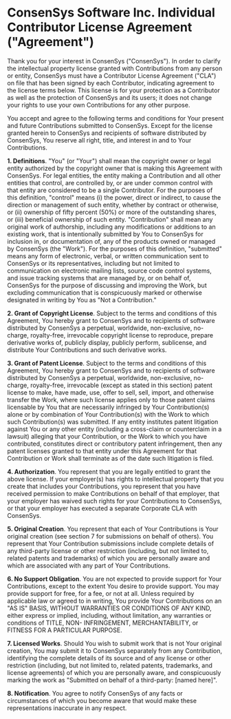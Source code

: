 # ConsenSys Software Inc. Individual Contributor License Agreement ("Agreement")

Thank you for your interest in ConsenSys ("ConsenSys"). In order to clarify the intellectual property license granted with Contributions from any person or entity, ConsenSys must have a Contributor License Agreement ("CLA") on file that has been signed by each Contributor, indicating agreement to the license terms below. This license is for your protection as a Contributor as well as the protection of ConsenSys and its users; it does not change your rights to use your own Contributions for any other purpose.

You accept and agree to the following terms and conditions for Your present and future Contributions submitted to ConsenSys. Except for the license granted herein to ConsenSys and recipients of software distributed by ConsenSys, You reserve all right, title, and interest in and to Your Contributions.

**1. Definitions**. "You" (or "Your") shall mean the copyright owner or legal entity authorized by the copyright owner that is making this Agreement with ConsenSys. For legal entities, the entity making a Contribution and all other entities that control, are controlled by, or are under common control with that entity are considered to be a single Contributor. For the purposes of this definition, "control" means (i) the power, direct or indirect, to cause the direction or management of such entity, whether by contract or otherwise, or (ii) ownership of fifty percent (50%) or more of the outstanding shares, or (iii) beneficial ownership of such entity. "Contribution" shall mean any original work of authorship, including any modifications or additions to an existing work, that is intentionally submitted by You to ConsenSys for inclusion in, or documentation of, any of the products owned or managed by ConsenSys (the "Work"). For the purposes of this definition, "submitted" means any form of electronic, verbal, or written communication sent to ConsenSys or its representatives, including but not limited to communication on electronic mailing lists, source code control systems, and issue tracking systems that are managed by, or on behalf of, ConsenSys for the purpose of discussing and improving the Work, but excluding communication that is conspicuously marked or otherwise designated in writing by You as "Not a Contribution."

**2. Grant of Copyright License**. Subject to the terms and conditions of this Agreement, You hereby grant to ConsenSys and to recipients of software distributed by ConsenSys a perpetual, worldwide, non-exclusive, no-charge, royalty-free, irrevocable copyright license to reproduce, prepare derivative works of, publicly display, publicly perform, sublicense, and distribute Your Contributions and such derivative works.

**3. Grant of Patent License**. Subject to the terms and conditions of this Agreement, You hereby grant to ConsenSys and to recipients of software distributed by ConsenSys a perpetual, worldwide, non-exclusive, no-charge, royalty-free, irrevocable (except as stated in this section) patent license to make, have made, use, offer to sell, sell, import, and otherwise transfer the Work, where such license applies only to those patent claims licensable by You that are necessarily infringed by Your Contribution(s) alone or by combination of Your Contribution(s) with the Work to which such Contribution(s) was submitted. If any entity institutes patent litigation against You or any other entity (including a cross-claim or counterclaim in a lawsuit) alleging that your Contribution, or the Work to which you have contributed, constitutes direct or contributory patent infringement, then any patent licenses granted to that entity under this Agreement for that Contribution or Work shall terminate as of the date such litigation is filed.

**4. Authorization**. You represent that you are legally entitled to grant the above license. If your employer(s) has rights to intellectual property that you create that includes your Contributions, you represent that you have received permission to make Contributions on behalf of that employer, that your employer has waived such rights for your Contributions to ConsenSys, or that your employer has executed a separate Corporate CLA with ConsenSys.

**5. Original Creation**. You represent that each of Your Contributions is Your original creation (see section 7 for submissions on behalf of others). You represent that Your Contribution submissions include complete details of any third-party license or other restriction (including, but not limited to, related patents and trademarks) of which you are personally aware and which are associated with any part of Your Contributions.

**6. No Support Obligation**. You are not expected to provide support for Your Contributions, except to the extent You desire to provide support. You may provide support for free, for a fee, or not at all. Unless required by applicable law or agreed to in writing, You provide Your Contributions on an "AS IS" BASIS, WITHOUT WARRANTIES OR CONDITIONS OF ANY KIND, either express or implied, including, without limitation, any warranties or conditions of TITLE, NON- INFRINGEMENT, MERCHANTABILITY, or FITNESS FOR A PARTICULAR PURPOSE.

**7. Licensed Works**. Should You wish to submit work that is not Your original creation, You may submit it to ConsenSys separately from any Contribution, identifying the complete details of its source and of any license or other restriction (including, but not limited to, related patents, trademarks, and license agreements) of which you are personally aware, and conspicuously marking the work as "Submitted on behalf of a third-party: [named here]".

**8. Notification**. You agree to notify ConsenSys of any facts or circumstances of which you become aware that would make these representations inaccurate in any respect.

